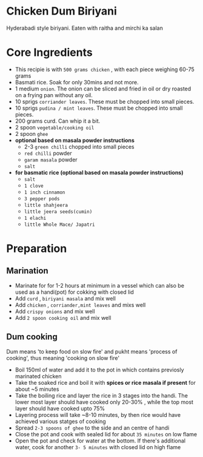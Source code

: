 # Chicken Dum Biriyani 

Hyderabadi style biriyani. Eaten with raitha and mirchi ka salan


# Core Ingredients
 - This recipie is with `500 grams chicken`  , with each piece weighing 60-75 grams
 - Basmati rice. Soak for only 30mins and not more.
 - 1 medium `onion`. The onion can be sliced and fried in oil or dry roasted on a frying pan without any oil.
 - 10 sprigs `corriander leaves`. These must be chopped into small pieces.
 - 10 sprigs `pudina / mint leaves`. These must be chopped into small pieces.
 - 200 grams curd. Can whip it a bit.
 - 2 spoon `vegetable/cooking oil`
 - 2 spoon `ghee`
 - **optional based on masala powder instructions**
   -  2-3 `green chilli` chopped into small pieces
   -  `red chilli` powder
   -  `garam masala` powder
   -  `salt`
  - **for basmatic rice (optional based on masala powder instructions)**
     - `salt`
     - `1 clove`
     - `1 inch cinnamon`
     - `3 pepper pods`
     - `little shahjeera`
     - `little jeera seeds(cumin)`
     - `1 elachi`
     - `little Whole Mace/ Japatri`



 # Preparation

 ## Marination
   - Marinate for for 1-2 hours at minimum in a vessel which can also be used as a handi(pot) for cokking with closed lid
   - Add `curd` , `biriyani masala` and mix well
   - Add `chicken` , `corriander,mint leaves` and mixs well
   - Add `crispy onions` and mix well
   - Add `2 spoon cooking oil` and mix well
 
## Dum cooking
Dum means 'to keep food on slow fire' and pukht means 'process of cooking', thus meaning 'cooking on slow fire'
 - Boil 150ml of water and add it to the pot in which contains previosly marinated chicken 
 - Take the soaked rice and boil it with **spices or rice masala if present** for about ~5 minutes
 - Take the boiling rice and layer the rice in 3 stages into the handi. The lower most layer should have cooked only 20-30% , while the top most layer should have cooked upto 75%
 - Layering process will take ~8-10 minutes, by then rice would have achieved various statges of cooking
 - Spread `2-3 spoons of ghee` to the side and an centre of handi
 - Close the pot and cook with sealed lid for about `35 minutes` on low flame
 - Open the pot and check for water at the bottom. If there's additional water, cook for another `3- 5 minutes` with closed lid on high flame





